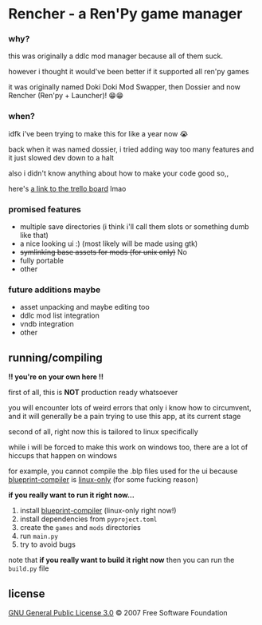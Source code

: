 # Rencher - a Ren'Py game manager

### why?
this was originally a ddlc mod manager because all of them suck. 

however i thought it would've been better if it supported all ren'py games

it was originally named Doki Doki Mod Swapper, then Dossier and now Rencher (Ren'py + Launcher)! 😁😁

### when?
idfk i've been trying to make this for like a year now 😭

back when it was named dossier, i tried adding way too many features and it just slowed dev down to a halt

also i didn't know anything about how to make your code good so,,

here's [a link to the trello board](https://trello.com/b/CGaqf0xx/rencher) lmao

### promised features
* multiple save directories (i think i'll call them slots or something dumb like that)
* a nice looking ui :) (most likely will be made using gtk)
* ~~symlinking base assets for mods (for unix only)~~ No
* fully portable
* other

### future additions maybe
* asset unpacking and maybe editing too
* ddlc mod list integration
* vndb integration
* other

## running/compiling
**!! you're on your own here !!**

first of all, this is **NOT** production ready whatsoever

you will encounter lots of weird errors that only i know how to circumvent, and it will generally be a pain trying to use this app, at its current stage

second of all, right now this is tailored to linux specifically

while i will be forced to make this work on windows too, there are a lot of hiccups that happen on windows

for example, you cannot compile the .blp files used for the ui because [blueprint-compiler](https://jwestman.pages.gitlab.gnome.org/blueprint-compiler/) is [linux-only](https://patorjk.com/software/taag/#p=display&f=Doom&t=lol!!!!) (for some fucking reason)

**if you really want to run it right now...**

1. install [blueprint-compiler](https://jwestman.pages.gitlab.gnome.org/blueprint-compiler/) (linux-only right now!)
2. install dependencies from `pyproject.toml`
3. create the `games` and `mods` directories 
4. run `main.py`
5. try to avoid bugs

note that **if you really want to build it right now** then you can run the `build.py` file

## license

[GNU General Public License 3.0](https://github.com/danatationn/rencher?tab=GPL-3.0-1-ov-file) © 2007  Free Software Foundation